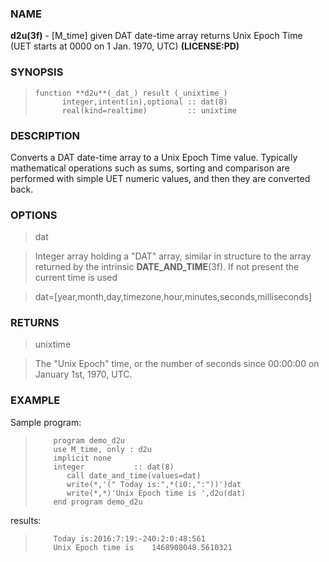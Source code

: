 ### NAME

**d2u(3f)** \- [M_time] given DAT date-time array returns Unix Epoch Time (UET starts at 0000 on 1 Jan. 1970, UTC) **(LICENSE:PD)**

### SYNOPSIS

>     function **d2u**(_dat_) result (_unixtime_)
>           integer,intent(in),optional :: dat(8)
>           real(kind=realtime)         :: unixtime

### DESCRIPTION

Converts a DAT date-time array to a Unix Epoch Time value. Typically
mathematical operations such as sums, sorting and comparison are performed
with simple UET numeric values, and then they are converted back.

### OPTIONS

> dat

> Integer array holding a "DAT" array, similar in structure to the array
returned by the intrinsic **DATE_AND_TIME**(3f). If not present the current
time is used

> dat=[year,month,day,timezone,hour,minutes,seconds,milliseconds]

### RETURNS

> unixtime

> The "Unix Epoch" time, or the number of seconds since 00:00:00 on January
1st, 1970, UTC.

### EXAMPLE

Sample program:

>         program demo_d2u
>         use M_time, only : d2u
>         implicit none
>         integer           :: dat(8)
>            call date_and_time(values=dat)
>            write(*,'(" Today is:",*(i0:,":"))')dat
>            write(*,*)'Unix Epoch time is ',d2u(dat)
>         end program demo_d2u

results:

>         Today is:2016:7:19:-240:2:0:48:561
>         Unix Epoch time is    1468908048.5610321

